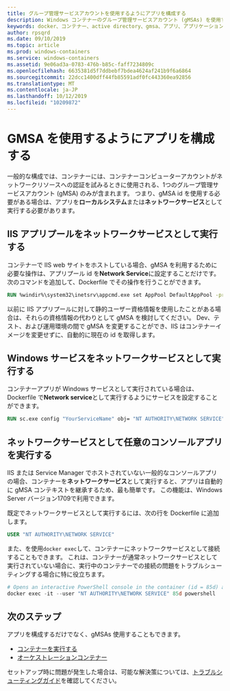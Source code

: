 ```yaml
---
title: グループ管理サービスアカウントを使用するようにアプリを構成する
description: Windows コンテナーのグループ管理サービスアカウント (gMSAs) を使用するようにアプリを構成する方法について説明します。
keywords: docker、コンテナー、active directory、gmsa、アプリ、アプリケーション、グループ管理サービスアカウント、グループ管理サービスアカウント、構成
author: rpsqrd
ms.date: 09/10/2019
ms.topic: article
ms.prod: windows-containers
ms.service: windows-containers
ms.assetid: 9e06ad3a-0783-476b-b85c-faff7234809c
ms.openlocfilehash: 6635381d5f7ddbebf7bdea4624af241b9f6a6864
ms.sourcegitcommit: 22dcc1400dff44fb85591adf0fc443360ea92856
ms.translationtype: MT
ms.contentlocale: ja-JP
ms.lasthandoff: 10/12/2019
ms.locfileid: "10209872"
---
```

# <a name="configure-your-app-to-use-a-gmsa"></a>GMSA を使用するようにアプリを構成する

一般的な構成では、コンテナーには、コンテナーコンピューターアカウントがネットワークリソースへの認証を試みるときに使用される、1つのグループ管理サービスアカウント (gMSA) のみが含まれます。 つまり、gMSA id を使用する必要がある場合は、アプリを**ローカルシステム**または**ネットワークサービス**として実行する必要があります。

## <a name="run-an-iis-app-pool-as-network-service"></a>IIS アプリプールをネットワークサービスとして実行する

コンテナーで IIS web サイトをホストしている場合、gMSA を利用するために必要な操作は、アプリプール id を**Network Service**に設定することだけです。 次のコマンドを追加して、Dockerfile でその操作を行うことができます。

```dockerfile
RUN %windir%\system32\inetsrv\appcmd.exe set AppPool DefaultAppPool -processModel.identityType:NetworkService
```

以前に IIS アプリプールに対して静的ユーザー資格情報を使用したことがある場合は、それらの資格情報の代わりとして gMSA を検討してください。 Dev、テスト、および運用環境の間で gMSA を変更することができ、IIS はコンテナーイメージを変更せずに、自動的に現在の id を取得します。

## <a name="run-a-windows-service-as-network-service"></a>Windows サービスをネットワークサービスとして実行する

コンテナーアプリが Windows サービスとして実行されている場合は、Dockerfile で**Network service**として実行するようにサービスを設定することができます。

```dockerfile
RUN sc.exe config "YourServiceName" obj= "NT AUTHORITY\NETWORK SERVICE" password= ""
```

## <a name="run-arbitrary-console-apps-as-network-service"></a>ネットワークサービスとして任意のコンソールアプリを実行する

IIS または Service Manager でホストされていない一般的なコンソールアプリの場合、コンテナーを**ネットワークサービス**として実行すると、アプリは自動的に gMSA コンテキストを継承するため、最も簡単です。 この機能は、Windows Server バージョン1709で利用できます。

既定でネットワークサービスとして実行するには、次の行を Dockerfile に追加します。

```dockerfile
USER "NT AUTHORITY\NETWORK SERVICE"
```

また、を使用`docker exec`して、コンテナーにネットワークサービスとして接続することもできます。 これは、コンテナーが通常ネットワークサービスとして実行されていない場合に、実行中のコンテナーでの接続の問題をトラブルシューティングする場合に特に役立ちます。

```powershell
# Opens an interactive PowerShell console in the container (id = 85d) as the Network Service account
docker exec -it --user "NT AUTHORITY\NETWORK SERVICE" 85d powershell
```

## <a name="next-steps"></a>次のステップ

アプリを構成するだけでなく、gMSAs 使用することもできます。

- [コンテナーを実行する](gmsa-run-container.md)
- [オーケストレーションコンテナー](gmsa-orchestrate-containers.md)

セットアップ時に問題が発生した場合は、可能な解決策については、[トラブルシューティングガイド](gmsa-troubleshooting.md)を確認してください。

